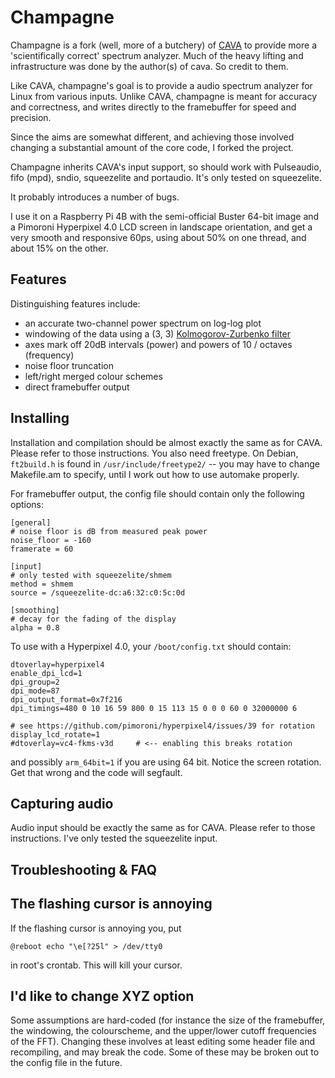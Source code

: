 Champagne
=========

Champagne is a fork (well, more of a butchery) of [CAVA](https://github.com/karlstav/cava/) to provide more a 'scientifically correct' spectrum analyzer.
Much of the heavy lifting and infrastructure was done by the author(s) of cava. So credit to them.

Like CAVA, champagne's goal is to provide a audio spectrum analyzer for Linux from various inputs.
Unlike CAVA, champagne is meant for accuracy and correctness, and writes directly to the framebuffer for speed and precision.

Since the aims are somewhat different, and achieving those involved changing a substantial amount of the core code, I forked the project.

Champagne inherits CAVA's input support, so should work with Pulseaudio, fifo (mpd), sndio, squeezelite and portaudio. It's only tested on squeezelite.

It probably introduces a number of bugs.

I use it on a Raspberry Pi 4B with the semi-official Buster 64-bit image and a Pimoroni Hyperpixel 4.0 LCD screen in landscape orientation, and get a very smooth and responsive 60ps, using about 50% on one thread, and about 15% on the other.


Features
--------

Distinguishing features include:

- an accurate two-channel power spectrum on log-log plot
- windowing of the data using a (3, 3) [Kolmogorov-Zurbenko filter](https://en.wikipedia.org/wiki/Kolmogorov%E2%80%93Zurbenko_filter)
- axes mark off 20dB intervals (power) and powers of 10 / octaves (frequency)
- noise floor truncation
- left/right merged colour schemes
- direct framebuffer output


Installing
----------

Installation and compilation should be almost exactly the same as for CAVA. Please refer to those instructions.
You also need freetype. On Debian, `ft2build.h` is found in `/usr/include/freetype2/` -- you may have to change Makefile.am to specify, until I work out how to use automake properly.

For framebuffer output, the config file should contain only the following options:

```
[general]
# noise floor is dB from measured peak power
noise_floor = -160
framerate = 60

[input]
# only tested with squeezelite/shmem
method = shmem
source = /squeezelite-dc:a6:32:c0:5c:0d

[smoothing]
# decay for the fading of the display
alpha = 0.8
```

To use with a Hyperpixel 4.0, your `/boot/config.txt` should contain:

```
dtoverlay=hyperpixel4
enable_dpi_lcd=1
dpi_group=2
dpi_mode=87
dpi_output_format=0x7f216
dpi_timings=480 0 10 16 59 800 0 15 113 15 0 0 0 60 0 32000000 6

# see https://github.com/pimoroni/hyperpixel4/issues/39 for rotation
display_lcd_rotate=1
#dtoverlay=vc4-fkms-v3d     # <-- enabling this breaks rotation
```

and possibly `arm_64bit=1` if you are using 64 bit.
Notice the screen rotation. Get that wrong and the code will segfault.


Capturing audio
---------------

Audio input should be exactly the same as for CAVA. Please refer to those instructions.
I've only tested the squeezelite input.


Troubleshooting & FAQ
---------------------


## The flashing cursor is annoying

If the flashing cursor is annoying you, put

    @reboot echo "\e[?25l" > /dev/tty0

in root's crontab. This will kill your cursor.


## I'd like to change XYZ option

Some assumptions are hard-coded (for instance the size of the framebuffer, the windowing, the colourscheme, and the upper/lower cutoff frequencies of the FFT). Changing these involves at least editing some header file and recompiling, and may break the code. Some of these may be broken out to the config file in the future.
